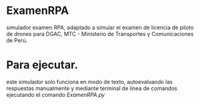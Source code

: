 # ExamenRPA
simulador examen RPA, adaptado a simular el examen de licencia de piloto de drones 
para DGAC, MTC - Ministerio de Transportes y Comunicaciones de Perú.

# Para ejecutar.
este simulador solo funciona en modo de texto, autoevaluando las respuestas manualmente y mediante terminal de linea  de comandos
ejecutando el comando *ExamenRPA.py*


